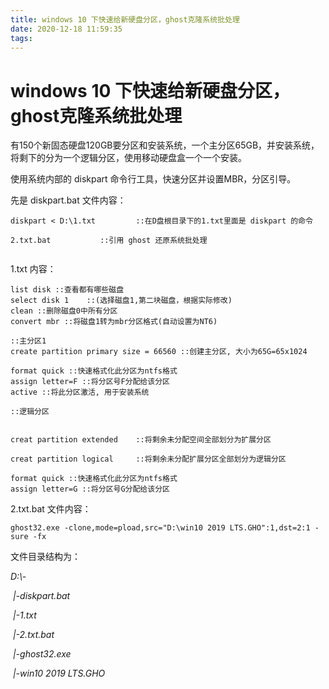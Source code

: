 ```yaml
---
title: windows 10 下快速给新硬盘分区，ghost克隆系统批处理
date: 2020-12-18 11:59:35
tags:
---
```



# windows 10 下快速给新硬盘分区，ghost克隆系统批处理

有150个新固态硬盘120GB要分区和安装系统，一个主分区65GB，并安装系统，将剩下的分为一个逻辑分区，使用移动硬盘盒一个一个安装。

使用系统内部的 diskpart 命令行工具，快速分区并设置MBR，分区引导。

先是 diskpart.bat 文件内容：

```
diskpart < D:\1.txt 		::在D盘根目录下的1.txt里面是 diskpart 的命令

2.txt.bat			::引用 ghost 还原系统批处理


```

1.txt 内容：

```
list disk ::查看都有哪些磁盘
select disk 1    ::(选择磁盘1,第二块磁盘，根据实际修改)
clean ::删除磁盘0中所有分区
convert mbr ::将磁盘1转为mbr分区格式(自动设置为NT6)

::主分区1
create partition primary size = 66560 ::创建主分区, 大小为65G=65x1024

format quick ::快速格式化此分区为ntfs格式
assign letter=F ::将分区号F分配给该分区
active ::将此分区激活, 用于安装系统

::逻辑分区


creat partition extended	::将剩余未分配空间全部划分为扩展分区

creat partition logical 	::将剩余未分配扩展分区全部划分为逻辑分区

format quick ::快速格式化此分区为ntfs格式
assign letter=G ::将分区号G分配给该分区
```

2.txt.bat 文件内容：

```
ghost32.exe -clone,mode=pload,src="D:\win10 2019 LTS.GHO":1,dst=2:1 -sure -fx
```

文件目录结构为：

*D:\\-*

​	*|-diskpart.bat*

​	*|-1.txt*

​	*|-2.txt.bat*

​	*|-ghost32.exe*

​	*|-win10 2019 LTS.GHO*



